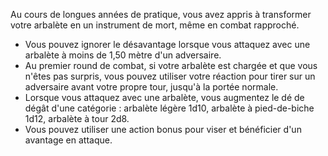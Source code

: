 ﻿---
id: combat_feats_fr.md#arbalétrier
name: Arbalétrier
---

Au cours de longues années de pratique, vous avez appris à transformer votre arbalète en un instrument de mort, même en combat rapproché.

* Vous pouvez ignorer le désavantage lorsque vous attaquez avec une arbalète à moins de 1,50 mètre d'un adversaire.
* Au premier round de combat, si votre arbalète est chargée et que vous n'êtes pas surpris, vous pouvez utiliser votre réaction pour tirer sur un adversaire avant votre propre tour, jusqu'à la portée normale.
* Lorsque vous attaquez avec une arbalète, vous augmentez le dé de dégât d'une catégorie : arbalète légère 1d10, arbalète à pied-de-biche 1d12, arbalète à tour 2d8.
* Vous pouvez utiliser une action bonus pour viser et bénéficier d'un avantage en attaque.

